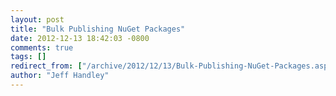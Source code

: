 ```yaml
---
layout: post
title: "Bulk Publishing NuGet Packages"
date: 2012-12-13 18:42:03 -0800
comments: true
tags: []
redirect_from: ["/archive/2012/12/13/Bulk-Publishing-NuGet-Packages.aspx/", "/archive/2012/12/13/bulk-publishing-nuget-packages.aspx"]
author: "Jeff Handley"
---
```


